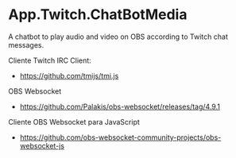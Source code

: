 # App.Twitch.ChatBotMedia

A chatbot to play audio and video on OBS according to Twitch chat messages.

Cliente Twitch IRC Client:
 - https://github.com/tmijs/tmi.js

OBS Websocket
 - https://github.com/Palakis/obs-websocket/releases/tag/4.9.1

Cliente OBS Websocket para JavaScript
 - https://github.com/obs-websocket-community-projects/obs-websocket-js
